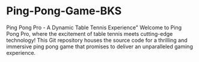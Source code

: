 # Ping-Pong-Game-BKS
Ping Pong Pro - A Dynamic Table Tennis Experience"  Welcome to Ping Pong Pro, where the excitement of table tennis meets cutting-edge technology! This Git repository houses the source code for a thrilling and immersive ping pong game that promises to deliver an unparalleled gaming experience.  
